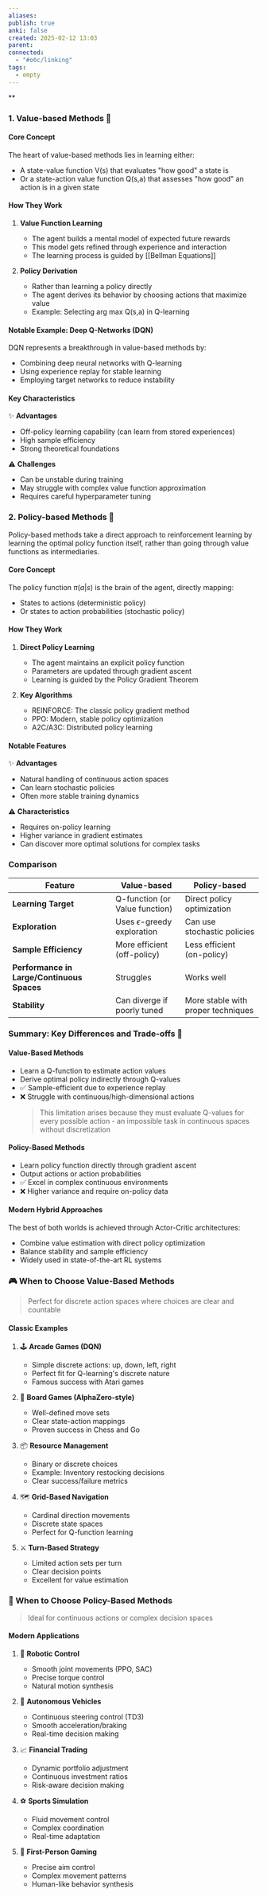 ```yaml
---
aliases: 
publish: true
anki: false
created: 2025-02-12 13:03
parent:
connected:
  - "#обс/linking"
tags:
  - empty
---
```

**

### 1. Value-based Methods 🎯
#### Core Concept
The heart of value-based methods lies in learning either:
- A state-value function V(s) that evaluates "how good" a state is
- Or a state-action value function Q(s,a) that assesses "how good" an action is in a given state

#### How They Work
1. **Value Function Learning**
   - The agent builds a mental model of expected future rewards
   - This model gets refined through experience and interaction
   - The learning process is guided by [[Bellman Equations]]

2. **Policy Derivation**
   - Rather than learning a policy directly
   - The agent derives its behavior by choosing actions that maximize value
   - Example: Selecting arg max Q(s,a) in Q-learning

#### Notable Example: Deep Q-Networks (DQN)
DQN represents a breakthrough in value-based methods by:
- Combining deep neural networks with Q-learning
- Using experience replay for stable learning
- Employing target networks to reduce instability

#### Key Characteristics
✨ **Advantages**
- Off-policy learning capability (can learn from stored experiences)
- High sample efficiency
- Strong theoretical foundations

⚠️ **Challenges**
- Can be unstable during training
- May struggle with complex value function approximation
- Requires careful hyperparameter tuning
    

### 2. Policy-based Methods 🎯

Policy-based methods take a direct approach to reinforcement learning by learning the optimal policy function itself, rather than going through value functions as intermediaries.

#### Core Concept
The policy function $π(a|s)$ is the brain of the agent, directly mapping:
- States to actions (deterministic policy)
- Or states to action probabilities (stochastic policy)

#### How They Work
1. **Direct Policy Learning**
   - The agent maintains an explicit policy function
   - Parameters are updated through gradient ascent
   - Learning is guided by the Policy Gradient Theorem

2. **Key Algorithms**
   - REINFORCE: The classic policy gradient method
   - PPO: Modern, stable policy optimization
   - A2C/A3C: Distributed policy learning

#### Notable Features
✨ **Advantages**
- Natural handling of continuous action spaces
- Can learn stochastic policies
- Often more stable training dynamics

⚠️ **Characteristics**
- Requires on-policy learning
- Higher variance in gradient estimates
- Can discover more optimal solutions for complex tasks
    

### Comparison
| Feature                                      | Value-based                               | Policy-based                        |
|----------------------------------------------|-------------------------------------------|--------------------------------------|
| **Learning Target**                          | Q-function (or Value function)           | Direct policy optimization          |
| **Exploration**                              | Uses $\epsilon$-greedy exploration       | Can use stochastic policies         |
| **Sample Efficiency**                        | More efficient (off-policy)              | Less efficient (on-policy)          |
| **Performance in Large/Continuous Spaces**   | Struggles                                | Works well                          |
| **Stability**                                | Can diverge if poorly tuned              | More stable with proper techniques  |


### Summary: Key Differences and Trade-offs 🎯

#### Value-Based Methods
- Learn a Q-function to estimate action values
- Derive optimal policy indirectly through Q-values
- ✅ Sample-efficient due to experience replay
- ❌ Struggle with continuous/high-dimensional actions
  > This limitation arises because they must evaluate Q-values for every possible action - an impossible task in continuous spaces without discretization

#### Policy-Based Methods  
- Learn policy function directly through gradient ascent
- Output actions or action probabilities
- ✅ Excel in complex continuous environments
- ❌ Higher variance and require on-policy data

#### Modern Hybrid Approaches
The best of both worlds is achieved through Actor-Critic architectures:
- Combine value estimation with direct policy optimization
- Balance stability and sample efficiency
- Widely used in state-of-the-art RL systems



### 🎮 When to Choose Value-Based Methods

> Perfect for discrete action spaces where choices are clear and countable

#### Classic Examples
1. 🕹️ **Arcade Games (DQN)**
   - Simple discrete actions: up, down, left, right
   - Perfect fit for Q-learning's discrete nature
   - Famous success with Atari games

2. 🎲 **Board Games (AlphaZero-style)**
   - Well-defined move sets
   - Clear state-action mappings
   - Proven success in Chess and Go

3. 📦 **Resource Management**
   - Binary or discrete choices
   - Example: Inventory restocking decisions
   - Clear success/failure metrics

4. 🗺️ **Grid-Based Navigation**
   - Cardinal direction movements
   - Discrete state spaces
   - Perfect for Q-function learning

5. ⚔️ **Turn-Based Strategy**
   - Limited action sets per turn
   - Clear decision points
   - Excellent for value estimation

### 🤖 When to Choose Policy-Based Methods

> Ideal for continuous actions or complex decision spaces

#### Modern Applications
1. 🦾 **Robotic Control**
   - Smooth joint movements (PPO, SAC)
   - Precise torque control
   - Natural motion synthesis

2. 🚗 **Autonomous Vehicles**
   - Continuous steering control (TD3)
   - Smooth acceleration/braking
   - Real-time decision making

3. 📈 **Financial Trading**
   - Dynamic portfolio adjustment
   - Continuous investment ratios
   - Risk-aware decision making

4. ⚽ **Sports Simulation**
   - Fluid movement control
   - Complex coordination
   - Real-time adaptation

5. 🎯 **First-Person Gaming**
   - Precise aim control
   - Complex movement patterns
   - Human-like behavior synthesis
